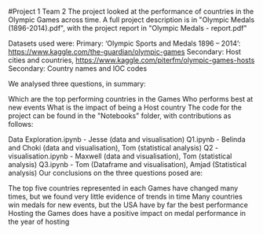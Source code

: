 #Project 1 Team 2
The project looked at the performance of countries in the Olympic Games across time. A full project description is in "Olympic Medals (1896-2014).pdf", with the project report in "Olympic Medals - report.pdf"

Datasets used were: Primary: ‘Olympic Sports and Medals 1896 – 2014’: https://www.kaggle.com/the-guardian/olympic-games
Secondary: Host cities and countries, https://www.kaggle.com/piterfm/olympic-games-hosts
Secondary: Country names and IOC codes

We analysed three questions, in summary:

Which are the top performing countries in the Games
Who performs best at new events
What is the impact of being a Host country
The code for the project can be found in the "Notebooks" folder, with contributions as follows:

Data Exploration.ipynb - Jesse (data and visualisation)
Q1.ipynb - Belinda and Choki (data and visualisation), Tom (statistical analysis)
Q2 - visualisation.ipynb - Maxwell (data and visualisation), Tom (statistical analysis)
Q3.ipynb - Tom (Dataframe and visualisation), Amjad (Statistical analysis)
Our conclusions on the three questions posed are:

The top five countries represented in each Games have changed many times, but we found very little evidence of trends in time
Many countries win medals for new events, but the USA have by far the best performance
Hosting the Games does have a positive impact on medal performance in the year of hosting

